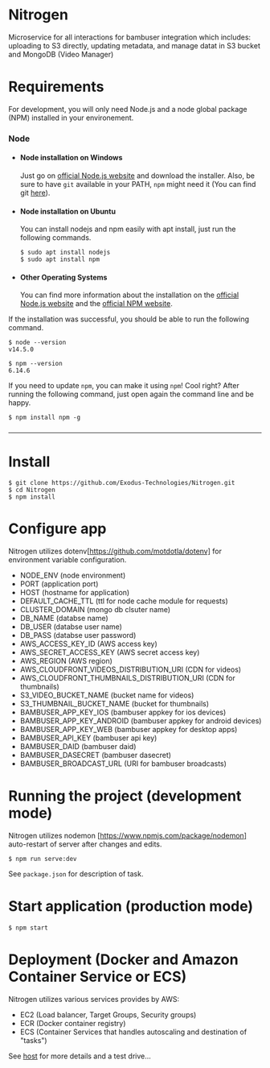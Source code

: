 # Nitrogen

Microservice for all interactions for bambuser integration which includes: uploading to S3 directly, updating metadata, and manage datat in S3 bucket and MongoDB (Video Manager)

# Requirements

For development, you will only need Node.js and a node global package (NPM) installed in your
environement.

### Node

- #### Node installation on Windows

  Just go on [official Node.js website](https://nodejs.org/) and download the installer. Also, be
  sure to have `git` available in your PATH, `npm` might need it (You can find git
  [here](https://git-scm.com/)).

- #### Node installation on Ubuntu

  You can install nodejs and npm easily with apt install, just run the following commands.

      $ sudo apt install nodejs
      $ sudo apt install npm

- #### Other Operating Systems
  You can find more information about the installation on the
  [official Node.js website](https://nodejs.org/) and the
  [official NPM website](https://npmjs.org/).

If the installation was successful, you should be able to run the following command.

    $ node --version
    v14.5.0

    $ npm --version
    6.14.6

If you need to update `npm`, you can make it using `npm`! Cool right? After running the following
command, just open again the command line and be happy.

    $ npm install npm -g

###

---

# Install

    $ git clone https://github.com/Exodus-Technologies/Nitrogen.git
    $ cd Nitrogen
    $ npm install

# Configure app

Nitrogen utilizes dotenv[https://github.com/motdotla/dotenv] for environment variable configuration.

- NODE_ENV (node environment)
- PORT (application port)
- HOST (hostname for application)
- DEFAULT_CACHE_TTL (ttl for node cache module for requests)
- CLUSTER_DOMAIN (mongo db clsuter name)
- DB_NAME (databse name)
- DB_USER (databse user name)
- DB_PASS (databse user password)
- AWS_ACCESS_KEY_ID (AWS access key)
- AWS_SECRET_ACCESS_KEY (AWS secret access key)
- AWS_REGION (AWS region)
- AWS_CLOUDFRONT_VIDEOS_DISTRIBUTION_URI (CDN for videos)
- AWS_CLOUDFRONT_THUMBNAILS_DISTRIBUTION_URI (CDN for thumbnails)
- S3_VIDEO_BUCKET_NAME (bucket name for videos)
- S3_THUMBNAIL_BUCKET_NAME (bucket for thumbnails)
- BAMBUSER_APP_KEY_IOS (bambuser appkey for ios devices)
- BAMBUSER_APP_KEY_ANDROID (bambuser appkey for android devices)
- BAMBUSER_APP_KEY_WEB (bambuser appkey for desktop apps)
- BAMBUSER_API_KEY (bambuser api key)
- BAMBUSER_DAID (bambuser daid)
- BAMBUSER_DASECRET (bambuser dasecret)
- BAMBUSER_BROADCAST_URL (URI for bambuser broadcasts)

# Running the project (development mode)

Nitrogen utilizes nodemon [https://www.npmjs.com/package/nodemon] auto-restart of server after
changes and edits.

    $ npm run serve:dev

See `package.json` for description of task.

# Start application (production mode)

    $ npm start

# Deployment (Docker and Amazon Container Service or ECS)

Nitrogen utilizes various services provides by AWS:

- EC2 (Load balancer, Target Groups, Security groups)
- ECR (Docker container registry)
- ECS (Container Services that handles autoscaling and destination of "tasks")

See [host](http://videolb-1657778785.us-east-1.elb.amazonaws.com/video-service/probeCheck) for more details and a test drive...
